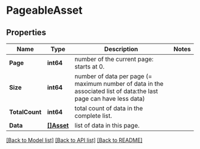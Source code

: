 # PageableAsset

## Properties

Name | Type | Description | Notes
------------ | ------------- | ------------- | -------------
**Page** | **int64** | number of the current page: starts at 0. | 
**Size** | **int64** | number of data per page (&#x3D; maximum number of data in the associated list of data:the last page can have less data) | 
**TotalCount** | **int64** | total count of data in the complete list. | 
**Data** | [**[]Asset**](Asset.md) | list of data in this page. | 

[[Back to Model list]](../README.md#documentation-for-models) [[Back to API list]](../README.md#documentation-for-api-endpoints) [[Back to README]](../README.md)


